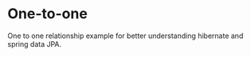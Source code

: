 # One-to-one
One to one relationship example for better understanding hibernate and spring data JPA.
